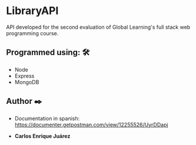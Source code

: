 # LibraryAPI
API developed for the second evaluation of Global Learning's full stack web programming course.


## Programmed using: 🛠️

* Node
* Express
* MongoDB

## Author ✒️

* Documentation in spanish: https://documenter.getpostman.com/view/12255526/UyrDDapj

* **Carlos Enrique Juárez** 

